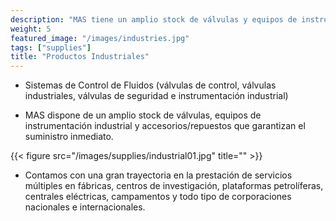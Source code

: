 ```yaml
---
description: "MAS tiene un amplio stock de válvulas y equipos de instrumentación industrial "
weight: 5
featured_image: "/images/industries.jpg"
tags: ["supplies"]
title: "Productos Industriales"
---
```


- Sistemas de Control de Fluidos (válvulas de control, válvulas industriales, válvulas de seguridad e instrumentación industrial) 

- MAS dispone de un amplio stock de válvulas, equipos de instrumentación industrial y accesorios/repuestos que garantizan el suministro inmediato.

{{< figure src="/images/supplies/industrial01.jpg" title="" >}}

- Contamos con una gran trayectoria en la prestación de servicios múltiples en fábricas, centros de investigación, plataformas petrolíferas, centrales eléctricas, campamentos y todo tipo de corporaciones nacionales e internacionales.
